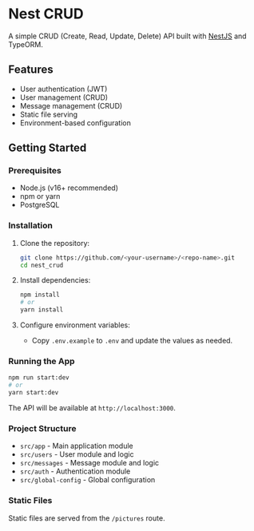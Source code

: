 # Nest CRUD

A simple CRUD (Create, Read, Update, Delete) API built with [NestJS](https://nestjs.com/) and TypeORM.

## Features

- User authentication (JWT)
- User management (CRUD)
- Message management (CRUD)
- Static file serving
- Environment-based configuration

## Getting Started

### Prerequisites

- Node.js (v16+ recommended)
- npm or yarn
- PostgreSQL

### Installation

1. Clone the repository:
   ```bash
   git clone https://github.com/<your-username>/<repo-name>.git
   cd nest_crud
   ```

2. Install dependencies:
   ```bash
   npm install
   # or
   yarn install
   ```

3. Configure environment variables:
   - Copy `.env.example` to `.env` and update the values as needed.

### Running the App

```bash
npm run start:dev
# or
yarn start:dev
```

The API will be available at `http://localhost:3000`.

### Project Structure

- `src/app` - Main application module
- `src/users` - User module and logic
- `src/messages` - Message module and logic
- `src/auth` - Authentication module
- `src/global-config` - Global configuration

### Static Files

Static files are served from the `/pictures` route.